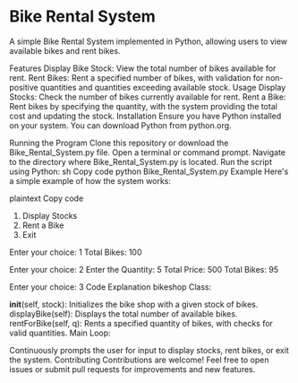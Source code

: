 # Bike Rental System
A simple Bike Rental System implemented in Python, allowing users to view available bikes and rent bikes.

Features
Display Bike Stock: View the total number of bikes available for rent.
Rent Bikes: Rent a specified number of bikes, with validation for non-positive quantities and quantities exceeding available stock.
Usage
Display Stocks: Check the number of bikes currently available for rent.
Rent a Bike: Rent bikes by specifying the quantity, with the system providing the total cost and updating the stock.
Installation
Ensure you have Python installed on your system. You can download Python from python.org.

Running the Program
Clone this repository or download the Bike_Rental_System.py file.
Open a terminal or command prompt.
Navigate to the directory where Bike_Rental_System.py is located.
Run the script using Python:
sh
Copy code
python Bike_Rental_System.py
Example
Here's a simple example of how the system works:

plaintext
Copy code
1. Display Stocks
2. Rent a Bike
3. Exit

Enter your choice: 1
Total Bikes: 100

Enter your choice: 2
Enter the Quantity: 5
Total Price: 500
Total Bikes: 95

Enter your choice: 3
Code Explanation
bikeshop Class:

__init__(self, stock): Initializes the bike shop with a given stock of bikes.
displayBike(self): Displays the total number of available bikes.
rentForBike(self, q): Rents a specified quantity of bikes, with checks for valid quantities.
Main Loop:

Continuously prompts the user for input to display stocks, rent bikes, or exit the system.
Contributing
Contributions are welcome! Feel free to open issues or submit pull requests for improvements and new features.
